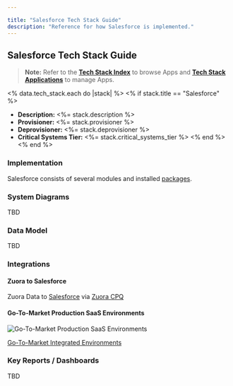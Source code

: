 ```yaml
---

title: "Salesforce Tech Stack Guide"
description: "Reference for how Salesforce is implemented."
---
```




<link rel="stylesheet" type="text/css" href="/stylesheets/biztech.css" />








## Salesforce Tech Stack Guide

> **Note:** Refer to the **[Tech Stack Index](/handbook/business-technology/tech-stack/)** to browse Apps and **[Tech Stack Applications](/handbook/business-technology/tech-stack-applications/)** to manage Apps.

<% data.tech_stack.each do |stack| %>
<% if stack.title == "Salesforce" %>
- **Description:** <%= stack.description %>
- **Provisioner:** <%= stack.provisioner %>
- **Deprovisioner:** <%= stack.deprovisioner %>
- **Critical Systems Tier:** <%= stack.critical_systems_tier %>
<% end %>
<% end %>

### Implementation

Salesforce consists of several modules and installed [packages](/handbook/sales/field-operations/sales-systems/salesforce-config/#installed-packages).

### System Diagrams

TBD

### Data Model

TBD

### Integrations

#### Zuora to Salesforce

Zuora Data to [Salesforce](#salesforce-sales-cloud) via [Zuora CPQ](#zuora-cpq)

#### Go-To-Market Production SaaS Environments

![Go-To-Market Production SaaS Environments](/handbook/sales/images/gtm-production.png)

[Go-To-Market Integrated Environments](/handbook/sales/field-operations/sales-systems/gtm-integrated-environments/)

### Key Reports / Dashboards

TBD
